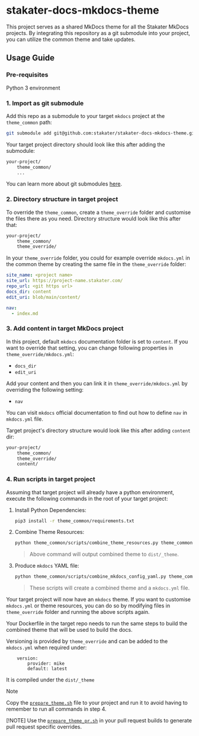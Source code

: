 # stakater-docs-mkdocs-theme

This project serves as a shared MkDocs theme for all the Stakater MkDocs projects. By integrating this repository as a git submodule into your project, you can utilize the common theme and take updates.

## Usage Guide

### Pre-requisites

Python 3 environment

### 1. Import as git submodule

Add this repo as a submodule to your target `mkdocs` project at the `theme_common` path:

```sh
git submodule add git@github.com:stakater/stakater-docs-mkdocs-theme.git theme_common
```

Your target project directory should look like this after adding the submodule:

```txt
your-project/
    theme_common/
    ...
```

You can learn more about git submodules [here](https://git-scm.com/book/en/v2/Git-Tools-Submodules).

### 2. Directory structure in target project

To override the `theme_common`, create a `theme_override` folder and customise the files there as you need. Directory structure would look like this after that:

```txt
your-project/
    theme_common/
    theme_override/
```

In your `theme_override` folder, you could for example override `mkdocs.yml` in the common theme by creating the same file in the `theme_override` folder:

```yaml
site_name: <project name>
site_url: https://project-name.stakater.com/
repo_url: <git https url>
docs_dir: content
edit_uri: blob/main/content/

nav:
  - index.md
```

### 3. Add content in target MkDocs project

In this project, default `mkdocs` documentation folder is set to `content`. If you want to override that setting, you can change following properties in `theme_override/mkdocs.yml`:

- `docs_dir`
- `edit_uri`

Add your content and then you can link it in `theme_override/mkdocs.yml` by overriding the following setting:

- `nav`

You can visit `mkdocs` official documentation to find out how to define `nav` in `mkdocs.yml` file.

Target project's directory structure would look like this after adding `content` dir:

```txt
your-project/
    theme_common/
    theme_override/
    content/
```

### 4. Run scripts in target project

Assuming that target project will already have a python environment,
execute the following commands in the root of your target project:

1. Install Python Dependencies:

   ```bash
   pip3 install -r theme_common/requirements.txt
   ```

1. Combine Theme Resources:

   ```bash
   python theme_common/scripts/combine_theme_resources.py theme_common/resources theme_override/resources dist/_theme
   ```

   > Above command will output combined theme to `dist/_theme`.

1. Produce `mkdocs` YAML file:

   ```bash
   python theme_common/scripts/combine_mkdocs_config_yaml.py theme_common/mkdocs.yml theme_override/mkdocs.yml mkdocs.yml
   ```

   > These scripts will create a combined theme and a `mkdocs.yml` file.

Your target project will now have an `mkdocs` theme. If you want to customise `mkdocs.yml` or theme resources, you can do so by modifying files in `theme_override` folder and running the above scripts again.

Your Dockerfile in the target repo needs to run the same steps to build the combined theme that will be used to build the docs.

Versioning is provided by `theme_override` and can be added to the `mkdocs.yml` when required under:

```extra:
    version:
        provider: mike
        default: latest
```

It is compiled under the `dist/_theme`

> [!NOTE]
> Copy the [`prepare_theme.sh`](./prepare_theme.sh) file to your project and run it to avoid having to remember to run all commands in step 4.
>
> [!NOTE]
> Use the [`prepare_theme_pr.sh`](./prepare_theme_pr.sh) in your pull request builds to generate pull request specific overrides.
